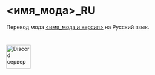 # <имя_мода>_RU
Перевод мода [<имя_мода и версия>](https://thunderstore.io/c/valheim/p/<автор>/<имя_мода>/) на Русский язык.


#
<a href="https://discord.gg/NqHajMQmc5"><img src="https://cdn.discordapp.com/icons/780261305982386176/8c90b1e54638431adbb74d55d6c97348.webp" title="Discord сервер" width="64" height="64"></a>
